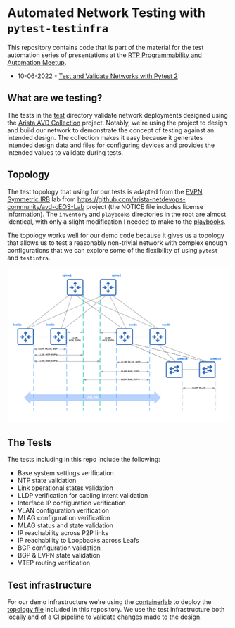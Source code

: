 # Automated Network Testing with `pytest-testinfra`

This repository contains code that is part of the material for the test automation series of presentations at the [RTP Programmability and Automation Meetup](https://www.meetup.com/rtp-programmability-and-automation-meetup/). 

* 10-06-2022 - [Test and Validate Networks with Pytest 2](https://www.youtube.com/watch?v=TG6Vc1ci208)

## What are we testing?

The tests in the [test](./tests) directory validate network deployments designed using the [Arista AVD Collection](https://www.avd.sh/en/latest/) project. Notably, we're using the project to design and build our network to demonstrate the concept of testing against an intended design. The collection makes it easy because it generates intended design data and files for configuring devices and provides the intended values to validate during tests.

## Topology

The test topology that using for our tests is adapted from the  [EVPN Symmetric IRB](https://github.com/arista-netdevops-community/avd-cEOS-Lab#labs) lab from https://github.com/arista-netdevops-community/avd-cEOS-Lab project (the NOTICE file includes license information). The `inventory` and `playbooks` directories in the root are almost identical, with only a slight modification I needed to make to the [playbooks](./playbooks).

The topology works well for our demo code because it gives us a topology that allows us to test a reasonably non-trivial network with complex enough configurations that we can explore some of the flexibility of using `pytest` and `testinfra`. 



![topology](./topology.png)

## The Tests

The tests including in this repo include the following:

* Base system settings verification
* NTP state validation
* Link operational states validation
* LLDP verification for cabling intent validation
* Interface IP configuration verification
* VLAN configuration verification
* MLAG configuration verification
* MLAG status and state validation
* IP reachability across P2P links
* IP reachability to Loopbacks across Leafs
* BGP configuration validation
* BGP & EVPN state validation
* VTEP routing verification



## Test infrastructure

For our demo infrastructure we're using the [containerlab]() to deploy the [topology file]() included in this repository. We use the test infrastructure both locally and of a CI pipeline to validate changes made to the design.
